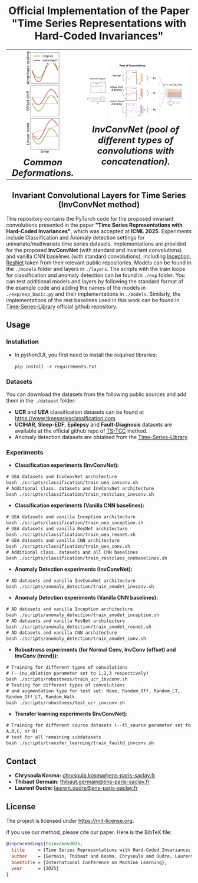 
<div align="center">

# Official Implementation of the Paper "Time Series Representations with Hard-Coded Invariances"

</div>

<!--
<p align="center">
  <img src="images/deformations.png" alt="Deformations" width="600" />
  <br>
  <em style="font-size:24px;"><strong>Common Time Series Deformations.</strong></em>
</p>

<p align="center">
  <img src="images/invcnn.png" alt="Model" width="600" />
  <br>
  <em style="font-size:24px;"><strong>InvConvNet (pool of different types of convolutions with concatenation).</strong></em>
</p>
-->
<table>
  <tr>
    <td align="center">
      <img src="images/deformations_sine.png" alt="Deformations" width="100"/><br>
      <em style="font-size:24px;"><strong>Common Deformations.</strong></em>
    </td>
    <td align="center">
      <img src="images/invcnn.png" alt="Model" width="700"/><br>
      <em style="font-size:24px;"><strong>InvConvNet (pool of different types of convolutions with concatenation).</strong></em>
    </td>
  </tr>
</table>

<div align="center">

## Invariant Convolutional Layers for Time Series (InvConvNet method)

</div>

This repository contains the PyTorch code for the proposed invariant convolutions presented in the paper **"Time Series Representations with Hard-Coded Invariances"**, which was accepted at **ICML 2025**. Experiments include Classification and Anomaly detection settings for univariate/multivariate time series datasets. 
Implementations are provided for the proposed **InvConvNet** (with standard and invariant convolutions) and vanilla CNN baselines (with standard convolutions), including [Inception](https://github.com/TheMrGhostman/InceptionTime-Pytorch/blob/master/inception.py), [ResNet](https://github.com/okrasolar/pytorch-timeseries/blob/master/) taken from their relevant public repositories.
Models can be found in the `./models` folder and layers in `./layers`. The scripts with the train loops for classification and anomaly detection can be found in `./exp` folder. You can test additional models and layers by following the standard format of the example code and adding the names of the models in `./exp/exp_basic.py` and their implementations in `./models`.
Similarly, the implementations of the rest baselines used in this work can be found in [Time-Series-Library](https://github.com/thuml/Time-Series-Library) official github repository.

## Usage 

### Installation
- In *python3.8*, you first need to install the required libraries:

    `pip install -r requirements.txt`

### Datasets
You can download the datasets from the following public sources and add them in the `./dataset` folder:
- **UCR** and **UEA** classification datasets can be found at https://www.timeseriesclassification.com.
- **UCIHAR**, **Sleep-EDF**, **Epilepsy** and **Fault-Diagnosis** datasets are available at the official github repo of [TS-TCC](https://github.com/emadeldeen24/TS-TCC) method.
- Anomaly detection datasets are obtained from the [Time-Series-Library](https://github.com/thuml/Time-Series-Library).

### Experiments

- **Classification experiments (InvConvNet):**

```
# UEA datasets and InvConvNet architecture
bash ./scripts/classification/train_uea_invconv.sh
# Additional class. datasets and InvConvNet architecture
bash ./scripts/classification/train_restclass_invconv.sh
```

- **Classification experiments (Vanilla CNN baselines):**

```
# UEA datasets and vanilla Inception architecture
bash ./scripts/classification/train_uea_inception.sh
# UEA datasets and vanilla ResNet architecture
bash ./scripts/classification/train_uea_resnet.sh
# UEA datasets and vanilla CNN architecture
bash ./scripts/classification/train_uea_conv.sh
# Additional class. datasets and all CNN baselines
bash ./scripts/classification/train_restclass_cnnbaselines.sh
```

- **Anomaly Detection experiments (InvConvNet):**

```
# AD datasets and vanilla InvConvNet architecture
bash ./scripts/anomaly_detection/train_anodet_invconv.sh
```

- **Anomaly Detection experiments (Vanilla CNN baselines):**

```
# AD datasets and vanilla Inception architecture
bash ./scripts/anomaly_detection/train_anodet_inception.sh
# AD datasets and vanilla ResNet architecture
bash ./scripts/anomaly_detection/train_anodet_resnet.sh
# AD datasets and vanilla CNN architecture
bash ./scripts/anomaly_detection/train_anodet_conv.sh
```

- **Robustness experiments (for Normal Conv, InvConv (offset) and InvConv (trend)):**

```
# Training for different types of convolutions 
# (--inv_ablation parameter set to 1,2,3 respectively)
bash ./scripts/robustness/train_ucr_invconv.sh
# Testing for different types of convolutions 
# and augmentation type for test set: None, Random_Off, Random_LT, Random_Off_LT, Random_Walk
bash ./scripts/robustness/test_ucr_invconv.sh
```

- **Transfer learning experiments (InvConvNet):**

```
# Training for different source datasets (--tl_source parameter set to A,B,C, or D)
# test for all remaining subdatasets
bash ./scripts/transfer_learning/train_faultd_invconv.sh
```

## Contact

- **Chrysoula Kosma:** <chrysoula.kosma@ens-paris-saclay.fr>
- **Thibaut Germain:** <thibaut.germain@ens-paris-saclay.fr>
- **Laurent Oudre:** <laurent.oudre@ens-paris-saclay.fr>

## License
The project is licensed under https://mit-license.org.

If you use our method, please cite our paper.
Here is the BibTeX file:

```bibtex
@inproceedings{tsinvconv2025,
  title     = {Time Series Representations with Hard-Coded Invariances},
  author    = {Germain, Thibaut and Kosma, Chrysoula and Oudre, Laurent},
  booktitle = {International Conference on Machine Learning},
  year      = {2025}
}

